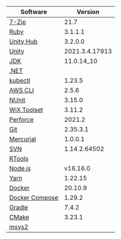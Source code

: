 [//]: # (title: Preinstalled Software on TeamCity Cloud Windows Agents)
[//]: # (auxiliary-id: Preinstalled Software on TeamCity Cloud Windows Agents)

<chunk id="windows-jb-agents">

|Software|Version|
|---|---|
|[7-Zip](https://www.7-zip.org/)|21.7|
|[Ruby](https://www.ruby-lang.org/en/)|3.1.1.1|
|[Unity Hub](https://unity.com/unity-hub)|3.2.0.0|
|[Unity](https://unity.com/)|2021.3.4.17913|
|[JDK](https://aws.amazon.com/corretto/)|11.0.14_10|
|[.NET](https://dotnet.microsoft.com/)||
|[kubectl](https://kubernetes.io/docs/tasks/tools/#kubectl)|1.23.5|
|[AWS CLI](https://aws.amazon.com/cli/)|2.5.6|
|[NUnit](https://nunit.org/)|3.15.0|
|[WiX Toolset](https://wixtoolset.org/)|3.11.2|
|[Perforce](https://www.perforce.com/)|2021.2|
|[Git](https://git-scm.com/)|2.35.3.1|
|[Mercurial](https://www.mercurial-scm.org/)|1.0.0.1|
|[SVN](https://subversion.apache.org/)|1.14.2.64502|
|[RTools](https://cran.r-project.org/bin/windows/Rtools/)||
|[Node.js](https://nodejs.org/en/)|v16.16.0|
|[Yarn](https://yarnpkg.com/)|1.22.15|
|[Docker](https://www.docker.com/)|20.10.9|
|[Docker Compose](https://docs.docker.com/compose/)|1.29.2|
|[Gradle](https://gradle.org/)|7.4.2|
|[CMake](https://cmake.org/)|3.23.1|
|[msys2](https://www.msys2.org/)||

</chunk> 
